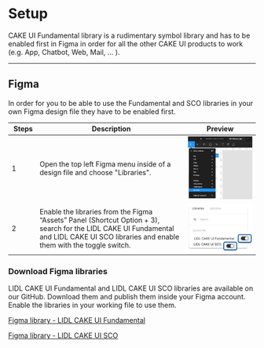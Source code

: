# Setup

CAKE UI Fundamental library is a rudimentary symbol library and has to be enabled first in Figma in order for all the other CAKE UI products to work (e.g. App, Chatbot, Web, Mail, … ).

---

## Figma

In order for you to be able to use the Fundamental and SCO libraries in your own Figma design file they have to be enabled first.

| Steps | Description | Preview |
|---|---|---|
| 1 | Open the top left Figma menu inside of a design file and choose "Libraries".  | ![Step 1: Open libraries](assets/figma/setup-step-1.png) |
| 2 | Enable the libraries from the Figma “Assets” Panel (Shortcut Option + 3), search for the LIDL CAKE UI Fundamental and LIDL CAKE UI SCO libraries and enable them with the toggle switch. | ![Step 2: Enable library](assets/figma/setup-step-2.png)|

### Download Figma libraries

LIDL CAKE UI Fundamental and LIDL CAKE UI SCO libraries are available on our GitHub. Download them and publish them inside your Figma account. Enable the libraries in your working file to use them.

[Figma library - LIDL CAKE UI Fundamental](https://github.com/cake-hub/lidl-figma/raw/master/LIDL%20CAKE%20UI%20Fundamental.fig)

[Figma library - LIDL CAKE UI SCO](https://github.com/cake-hub/lidl-sco-figma/raw/master/LIDL%20CAKE%20UI%20SCO.fig)
